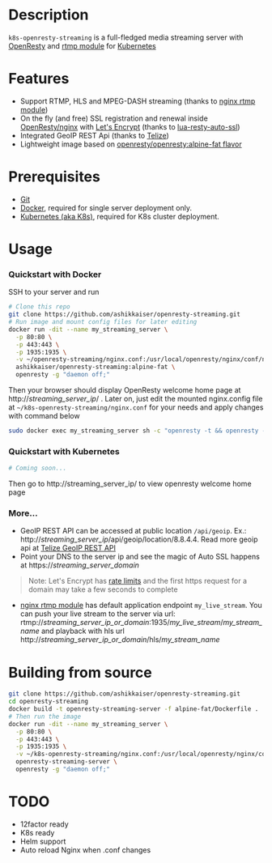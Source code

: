 # Description
`k8s-openresty-streaming` is a full-fledged media streaming server with [OpenResty][1] and [rtmp module][3] for [Kubernetes][6]

# Features
* Support RTMP, HLS and MPEG-DASH streaming (thanks to [nginx rtmp module][3])
* On the fly (and free) SSL registration and renewal inside [OpenResty/nginx][1] with [Let's Encrypt][7] (thanks to [lua-resty-auto-ssl][4])
* Integrated GeoIP REST Api (thanks to [Telize][2])
* Lightweight image based on [openresty/openresty:alpine-fat flavor][5]

# Prerequisites
* [Git][8]
* [Docker][9], required for single server deployment only.
* [Kubernetes (aka K8s)][6], required for K8s cluster deployment.

# Usage
### Quickstart with Docker
SSH to your server and run
```bash
# Clone this repo
git clone https://github.com/ashikkaiser/openresty-streaming.git  
# Run image and mount config files for later editing
docker run -dit --name my_streaming_server \
  -p 80:80 \
  -p 443:443 \
  -p 1935:1935 \
  -v ~/openresty-streaming/nginx.conf:/usr/local/openresty/nginx/conf/nginx.conf \
  ashikkaiser/openresty-streaming:alpine-fat \
  openresty -g "daemon off;"
```
Then your browser should display OpenResty welcome home page at http://*streaming_server_ip*/ . Later on, just edit the mounted nginx.config file at `~/k8s-openresty-streaming/nginx.conf` for your needs and apply changes with command below
```bash
sudo docker exec my_streaming_server sh -c "openresty -t && openresty -s reload"
```
### Quickstart with Kubernetes

```bash
# Coming soon...
```
Then go to http://streaming_server_ip/ to view openresty welcome home page
### More...
* GeoIP REST API can be accessed at public location `/api/geoip`. Ex.: http://*streaming_server_ip*/api/geoip/location/8.8.4.4.
Read more geoip api at [Telize GeoIP REST API][2]
* Point your DNS to the server ip and see the magic of Auto SSL happens at https://*streaming_server_domain*
> Note: Let's Encrypt has [rate limits][10] and the first https request for a domain may take a few seconds to complete
* [nginx rtmp module][3] has default application endpoint `my_live_stream`. You can push your live stream to the server via url:
rtmp://*streaming_server_ip_or_domain*:1935/*my_live_stream*/*my_stream_name* and playback with hls url http://*streaming_server_ip_or_domain*/hls/*my_stream_name*

# Building from source
```bash
git clone https://github.com/ashikkaiser/openresty-streaming.git
cd openresty-streaming
docker build -t openresty-streaming-server -f alpine-fat/Dockerfile .
# Then run the image
docker run -dit --name my_streaming_server \
  -p 80:80 \
  -p 443:443 \
  -p 1935:1935 \
  -v ~/k8s-openresty-streaming/nginx.conf:/usr/local/openresty/nginx/conf/nginx.conf \
  openresty-streaming-server \
  openresty -g "daemon off;"
```

# TODO
* 12factor ready
* K8s ready
* Helm support
* Auto reload Nginx when .conf changes

[1]: https://github.com/openresty/openresty
[2]: https://github.com/fcambus/telize
[3]: https://github.com/arut/nginx-rtmp-module
[4]: https://github.com/GUI/lua-resty-auto-ssl
[5]: https://github.com/openresty/docker-openresty/blob/master/alpine-fat/Dockerfile
[6]: https://kubernetes.io/
[7]: https://letsencrypt.org
[8]: https://git-scm.com/
[9]: https://docker.io
[10]:https://letsencrypt.org/docs/rate-limits/
